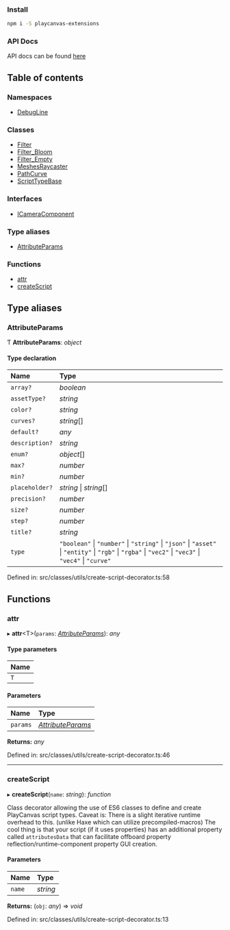 
### Install

```bash
npm i -S playcanvas-extensions
```

### API Docs

API docs can be found [here](https://thefbplus.github.io/playcanvas-extensions/)

## Table of contents

### Namespaces

- [DebugLine](https://github.com/TheFBplus/playcanvas-extensions/blob/main/docs/md/modules/debugline.md)

### Classes

- [Filter](https://github.com/TheFBplus/playcanvas-extensions/blob/main/docs/md/classes/filter.md)
- [Filter\_Bloom](https://github.com/TheFBplus/playcanvas-extensions/blob/main/docs/md/classes/filter_bloom.md)
- [Filter\_Empty](https://github.com/TheFBplus/playcanvas-extensions/blob/main/docs/md/classes/filter_empty.md)
- [MeshesRaycaster](https://github.com/TheFBplus/playcanvas-extensions/blob/main/docs/md/classes/meshesraycaster.md)
- [PathCurve](https://github.com/TheFBplus/playcanvas-extensions/blob/main/docs/md/classes/pathcurve.md)
- [ScriptTypeBase](https://github.com/TheFBplus/playcanvas-extensions/blob/main/docs/md/classes/scripttypebase.md)

### Interfaces

- [ICameraComponent](https://github.com/TheFBplus/playcanvas-extensions/blob/main/docs/md/interfaces/icameracomponent.md)

### Type aliases

- [AttributeParams](https://thefbplus.github.io/playcanvas-extensions/modules.html#attributeparams)

### Functions

- [attr](https://thefbplus.github.io/playcanvas-extensions/modules.html#attr)
- [createScript](https://thefbplus.github.io/playcanvas-extensions/modules.html#createscript)

## Type aliases

### AttributeParams

Ƭ **AttributeParams**: *object*

#### Type declaration

| Name | Type |
| :------ | :------ |
| `array?` | *boolean* |
| `assetType?` | *string* |
| `color?` | *string* |
| `curves?` | *string*[] |
| `default?` | *any* |
| `description?` | *string* |
| `enum?` | *object*[] |
| `max?` | *number* |
| `min?` | *number* |
| `placeholder?` | *string* \| *string*[] |
| `precision?` | *number* |
| `size?` | *number* |
| `step?` | *number* |
| `title?` | *string* |
| `type` | ``"boolean"`` \| ``"number"`` \| ``"string"`` \| ``"json"`` \| ``"asset"`` \| ``"entity"`` \| ``"rgb"`` \| ``"rgba"`` \| ``"vec2"`` \| ``"vec3"`` \| ``"vec4"`` \| ``"curve"`` |

Defined in: src/classes/utils/create-script-decorator.ts:58

## Functions

### attr

▸ **attr**<T\>(`params`: [*AttributeParams*](https://thefbplus.github.io/playcanvas-extensions/modules.html#attributeparams)): *any*

#### Type parameters

| Name |
| :------ |
| `T` |

#### Parameters

| Name | Type |
| :------ | :------ |
| `params` | [*AttributeParams*](https://thefbplus.github.io/playcanvas-extensions/modules.html#attributeparams) |

**Returns:** *any*

Defined in: src/classes/utils/create-script-decorator.ts:46

___

### createScript

▸ **createScript**(`name`: *string*): *function*

Class decorator allowing the use of ES6 classes
to define and create PlayCanvas script types.
Caveat is: There is a slight iterative runtime overhead to this. (unlike Haxe which can utilize precompiled-macros)
The cool thing is that your script (if it uses properties) has an additional property called `attributesData` that can facilitate offboard property reflection/runtime-component
property GUI creation.

#### Parameters

| Name | Type |
| :------ | :------ |
| `name` | *string* |

**Returns:** (`obj`: *any*) => *void*

Defined in: src/classes/utils/create-script-decorator.ts:13
